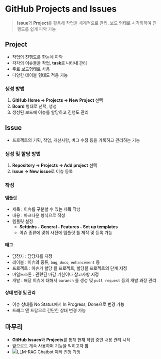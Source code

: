 # GitHub Projects and Issues
> **Issue**와 **Project**를 활용해 작업을 체계적으로 관리, 보드 형태로 시각화하여 진행도를 쉽게 파악 가능

## Project
- 작업의 진행도를 한눈에 파악
- 각각의 이슈들을 작업, **task**로 나타내 관리
- 주로 보드형태로 사용
- 다양한 테이블 형태도 적용 가능

### 생성 방법
1. **GitHub Home -> Projects -> New Project** 선택
2. **Board** 형태로 선택, 생성
3. 생성된 보드에 이슈를 할당하고 진행도 관리

## Issue
- 프로젝트의 기획, 작업, 개선사항, 버그 수정 등을 기록하고 관리하는 기능

### 생성 및 할당 방법
1. **Repository -> Projects -> Add project** 선택
2. **Issue -> New issue**로 이슈 등록

### 작성

#### 템플릿
- 제목 : 이슈를 구분할 수 있는 제목 작성
- 내용 : 마크다운 형식으로 작성
- 템플릿 설정
  - **Settinhs - General - Features - Set up templates**
  - 이슈 종류에 맞춰 사전에 템플릿 틀 제작 및 등록 가능

#### 태그
- 담장자 : 담당자를 지정
- 레이블 : 이슈의 종류, `bug`, `docs`, `enhancement` 등
- 프로젝트 : 이슈가 할당 될 프로젝트, 할당될 프로젝트의 단계 지정
- 마일드스톤 : 관련된 마감 기한이나 참고사항 지정
- 개발 : 해당 이슈에 대해서 `baranch` 를 생성 및 `pull request` 등의 개발 과정 관리

#### 상태 변경 및 관리
- 이슈 상태를 No Status에서 In Progress, Done으로 변경 가능
- 드래그 앤 드랍으로 간단한 상태 변경 가능

## 마무리
- **GitHub Issues**와 **Projects**를 통해 현재 작업 중인 내용 관리 시작
- 앞으로도 계속 사용하며 기능을 익히고자 함
- ![LLM-RAG Chatbot 제작 진행 과정](https://drive.google.com/thumbnail?id=1mVUOUC2Y9zzAOfWabB2rV4yBqcZG3x1i)



